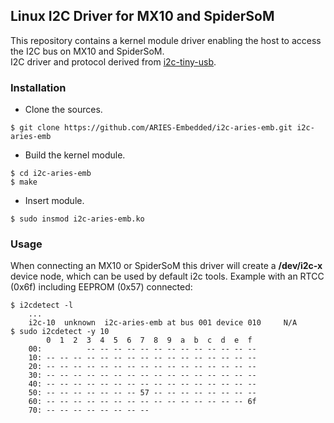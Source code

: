 Linux I2C Driver for MX10 and SpiderSoM
---------------------------------------

This repository contains a kernel module driver enabling the host to access the I2C bus on MX10 and SpiderSoM.  
I2C driver and protocol derived from [i2c-tiny-usb](https://github.com/harbaum/I2C-Tiny-USB).

### Installation
* Clone the sources.
```
$ git clone https://github.com/ARIES-Embedded/i2c-aries-emb.git i2c-aries-emb
```
* Build the kernel module.
```
$ cd i2c-aries-emb
$ make
```
* Insert module.
```
$ sudo insmod i2c-aries-emb.ko
```

### Usage
When connecting an MX10 or SpiderSoM this driver will create a **/dev/i2c-x** device node, which can be used by default i2c tools.
Example with an RTCC (0x6f) including EEPROM (0x57) connected:
```
$ i2cdetect -l
    ...
    i2c-10  unknown  i2c-aries-emb at bus 001 device 010     N/A
$ sudo i2cdetect -y 10
        0  1  2  3  4  5  6  7  8  9  a  b  c  d  e  f
    00:          -- -- -- -- -- -- -- -- -- -- -- -- -- 
    10: -- -- -- -- -- -- -- -- -- -- -- -- -- -- -- -- 
    20: -- -- -- -- -- -- -- -- -- -- -- -- -- -- -- -- 
    30: -- -- -- -- -- -- -- -- -- -- -- -- -- -- -- -- 
    40: -- -- -- -- -- -- -- -- -- -- -- -- -- -- -- -- 
    50: -- -- -- -- -- -- -- 57 -- -- -- -- -- -- -- -- 
    60: -- -- -- -- -- -- -- -- -- -- -- -- -- -- -- 6f 
    70: -- -- -- -- -- -- -- --   
```
